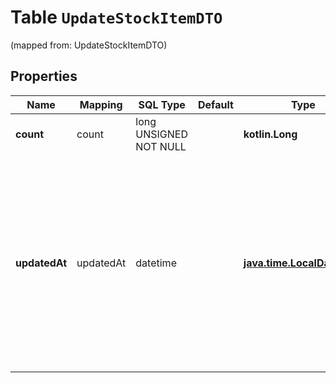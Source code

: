 
# Table `UpdateStockItemDTO`
(mapped from: UpdateStockItemDTO)

## Properties
Name | Mapping | SQL Type | Default | Type | Description | Notes
---- | ------- | -------- | ------- | ---- | ----------- | -----
**count** | count | long UNSIGNED NOT NULL |  | **kotlin.Long** | Количество доступного товара.  | 
**updatedAt** | updatedAt | datetime |  | [**java.time.LocalDateTime**](java.time.LocalDateTime.md) | Дата и время последнего обновления информации об остатках. &lt;br&gt;&lt;br&gt; Если вы не передали параметр &#x60;updatedAt&#x60;, используется текущее время. &lt;br&gt;&lt;br&gt; Формат даты и времени: ISO 8601 со смещением относительно UTC. Например, &#x60;2017-11-21T00:42:42+03:00&#x60;.  |  [optional]




